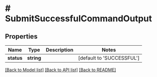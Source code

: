 # # SubmitSuccessfulCommandOutput

## Properties

Name | Type | Description | Notes
------------ | ------------- | ------------- | -------------
**status** | **string** |  | [default to 'SUCCESSFUL']

[[Back to Model list]](../../README.md#models) [[Back to API list]](../../README.md#endpoints) [[Back to README]](../../README.md)
